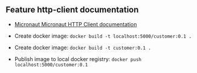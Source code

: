 ## Feature http-client documentation

- [Micronaut Micronaut HTTP Client documentation](https://docs.micronaut.io/latest/guide/index.html#httpClient)

- Create docker image: `docker build -t localhost:5000/customer:0.1 .`
- Create docker image: `docker build -t customer:0.1 .`
- Publish image to local docker registry: `docker push localhost:5000/customer:0.1`


